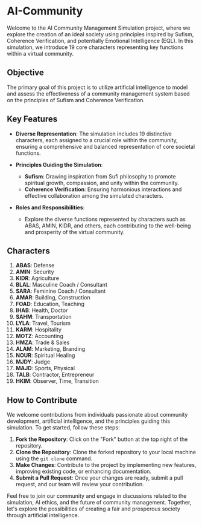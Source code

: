 # AI-Community

Welcome to the AI Community Management Simulation project, where we explore the creation of an ideal society using principles inspired by Sufism, Coherence Verification, and potentially Emotional Intelligence (EQL). In this simulation, we introduce 19 core characters representing key functions within a virtual community.

## Objective
The primary goal of this project is to utilize artificial intelligence to model and assess the effectiveness of a community management system based on the principles of Sufism and Coherence Verification.

## Key Features
- **Diverse Representation**: The simulation includes 19 distinctive characters, each assigned to a crucial role within the community, ensuring a comprehensive and balanced representation of core societal functions.

- **Principles Guiding the Simulation**:
  - **Sufism**: Drawing inspiration from Sufi philosophy to promote spiritual growth, compassion, and unity within the community.
  - **Coherence Verification**: Ensuring harmonious interactions and effective collaboration among the simulated characters.

- **Roles and Responsibilities**:
  - Explore the diverse functions represented by characters such as ABAS, AMIN, KIDR, and others, each contributing to the well-being and prosperity of the virtual community.

## Characters

1. **ABAS**: Defense
2. **AMIN**: Security
3. **KIDR**: Agriculture
4. **BLAL**: Masculine Coach / Consultant
5. **SARA**: Feminine Coach / Consultant
6. **AMAR**: Building, Construction
7. **FOAD**: Education, Teaching
8. **IHAB**: Health, Doctor
9. **SAHM**: Transportation
10. **LYLA**: Travel, Tourism
11. **KARM**: Hospitality
12. **MOTZ**: Accounting
13. **HMZA**: Trade & Sales
14. **ALAM**: Marketing, Branding
15. **NOUR**: Spiritual Healing
16. **MJDY**: Judge
17. **MAJD**: Sports, Physical
18. **TALB**: Contractor, Entrepreneur
19. **HKIM**: Observer, Time, Transition

## How to Contribute

We welcome contributions from individuals passionate about community development, artificial intelligence, and the principles guiding this simulation. To get started, follow these steps:

1. **Fork the Repository**: Click on the "Fork" button at the top right of the repository.
2. **Clone the Repository**: Clone the forked repository to your local machine using the `git clone` command.
3. **Make Changes**: Contribute to the project by implementing new features, improving existing code, or enhancing documentation.
4. **Submit a Pull Request**: Once your changes are ready, submit a pull request, and our team will review your contribution.

Feel free to join our community and engage in discussions related to the simulation, AI ethics, and the future of community management. Together, let's explore the possibilities of creating a fair and prosperous society through artificial intelligence.
